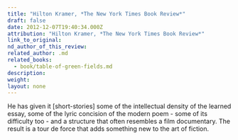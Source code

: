 ```yaml
---
title: "Hilton Kramer, *The New York Times Book Review*"
draft: false
date: 2012-12-07T19:40:34.000Z
attribution: "Hilton Kramer, *The New York Times Book Review*"
link_to_original:
nd_author_of_this_review:
related_author: .md
related_books:
  - book/table-of-green-fields.md
description:
weight:
layout: none
---
```

He has given it [short-stories] some of the intellectual density of the learned essay, some of the lyric concision of the modern poem - some of its difficulty too - and a structure that often resembles a film documentary. The result is a tour de force that adds something new to the art of fiction.

